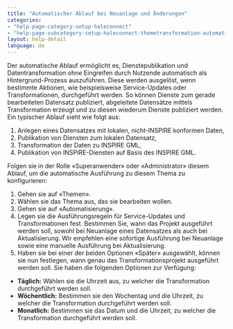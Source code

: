 ```yaml
---
title: "Automatischer Ablauf bei Neuanlage und Änderungen"
categories:
- "help-page-category-setup-haleconnect"
- "help-page-subcategory-setup-haleconnect-themetransformation-automation"
layout: help-detail
language: de
---
```


Der automatische Ablauf ermöglicht es, Dienstepublikation und Datentransformation ohne Eingreifen durch Nutzende automatisch als Hintergrund-Prozess auszuführen. Diese werden ausgelöst, wenn bestimmte Aktionen, wie beispielsweise Service-Updates oder Transformationen, durchgeführt werden. So können Dienste zum gerade bearbeiteten Datensatz publiziert, abgeleitete Datensätze mittels Transformation erzeugt und zu diesen wiederum Dienste publiziert werden. Ein typischer Ablauf sieht wie folgt aus:

1. Anlegen eines Datensatzes mit lokalen, nicht-INSPIRE konformen Daten,
1. Publikation von Diensten zum lokalen Datensatz,
1. Transformation der Daten zu INSPIRE GML,
1. Publikation von INSPIRE-Diensten auf Basis des INSPIRE GML.

Folgen sie in der Rolle &laquo;Superanwender&raquo; oder &laquo;Administrator&raquo; diesem Ablauf, um die automatische Ausführung zu diesem Thema zu konfigurieren:

1.	Gehen sie auf &laquo;Themen&raquo;.
2.	Wählen sie das Thema aus, das sie bearbeiten wollen.
3.	Gehen sie auf &laquo;Automatisierung&raquo;.
4.	Legen sie die Ausführungsregeln für Service-Updates und Transformationen fest. Bestimmen Sie, wann das Projekt ausgeführt werden soll, sowohl bei Neuanlage eines Datensatzes als auch bei Aktualisierung. Wir empfehlen eine sofortige Ausführung bei Neuanlage sowie eine manuelle Ausführung bei Aktualisierung.
8.	Haben sie bei einer der beiden Optionen &laquo;Später&raquo; ausgewählt, können sie nun festlegen, wann genau das Transformationsprojekt ausgeführt werden soll. Sie haben die folgenden Optionen zur Verfügung:
  * **Täglich:** Wählen sie die Uhrzeit aus, zu welcher die Transformation durchgeführt werden soll.
  * **Wöchentlich:** Bestimmen sie den Wochentag und die Uhrzeit, zu welcher die Transformation durchgeführt werden soll.
  * **Monatlich:** Bestimmen sie das Datum und die Uhrzeit, zu welcher die Transformation durchgeführt werden soll.
  <br/>
  <img src="/images/help/de/automated_publishing.png" alt="" title="Automating publishing" class="img-responsive img-inline-help">
